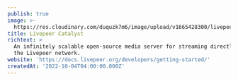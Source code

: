 ```yaml
---
publish: true
image: >-
  https://res.cloudinary.com/duquzk7m6/image/upload/v1665428300/livepeer-catalyst_yiujks.png
title: Livepeer Catalyst
richtext: >
  An infinitely scalable open-source media server for streaming directly onto
  the Livepeer network.
website: 'https://docs.livepeer.org/developers/getting-started/'
createdAt: '2022-10-04T04:00:00.000Z'
---
```


